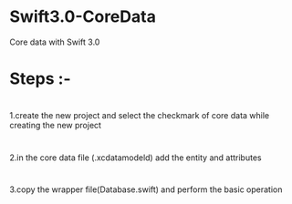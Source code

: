 # Swift3.0-CoreData
Core data with Swift 3.0



# Steps :-
#
1.create the new project and select the checkmark of core data while creating the new project
#
2.in the core data file (.xcdatamodeld) add the entity and attributes
#
3.copy the wrapper file(Database.swift) and perform the basic operation
